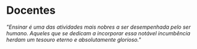 ﻿# Docentes







*"Ensinar é uma das atividades mais nobres a ser desempenhada pelo ser humano. Aqueles que se dedicam a incorporar essa notável incumbência herdam um tesouro eterno e absolutamente glorioso."*


